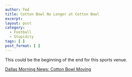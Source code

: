 ```yaml
---
author: Ted
title: Cotton Bowl No Longer at Cotton Bowl
excerpt:
layout: post
category:
  - Football
  - Stupidity
tags: [ ]
post_format: [ ]
---
```

This could be the beginning of the end for this sports venue.

[Dallas Morning News: Cotton Bowl Moving][1]

 [1]: http://www.dallasnews.com/sharedcontent/dws/spt/stories/022707dnmetcotton.17339e21.html
